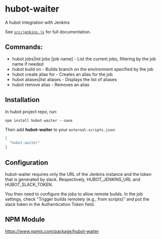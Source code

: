 # hubot-waiter

A hubot integration with Jenkins

See [`src/jenkins.js`](src/jenkins.js) for full documentation.

## Commands:
 * hubot jobs|list jobs [job name] - List the current jobs, filtering by the job name if needed
 * hubot build <branch> on <job name> - Builds branch on the environment specified by the job
 * hubot create alias <alias> for <job name> - Creates an alias for the job
 * hubot aliases|list aliases - Displays the list of aliases
 * hubot remove alias <alias name> - Removes an alias

## Installation

In hubot project repo, run:

`npm install hubot-waiter --save`

Then add **hubot-waiter** to your `external-scripts.json`:

```json
[
  "hubot-waiter"
]
```

## Configuration

hubot-waiter requires only the URL of the Jenkins instance and the token that is generated by slack. Respectively, HUBOT_JENKINS_URL and HUBOT_SLACK_TOKEN.

You then need to configure the jobs to allow remote builds. In the job settings, check "Trigger builds remotely (e.g., from scripts)" and put the slack token in the Authentication Token field.

## NPM Module

https://www.npmjs.com/package/hubot-waiter
